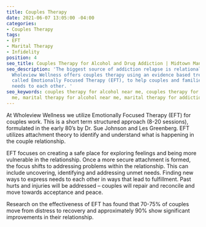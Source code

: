 ```yaml
---
title: Couples Therapy
date: 2021-06-07 13:05:00 -04:00
categories:
- Couples Therapy
tags:
- EFT
- Marital Therapy
- Infidelity
position: 4
seo_title: Couples Therapy for Alcohol and Drug Addiction | Midtown Manhattan
seo_description: 'The biggest source of addiction relapse is relational distress.
  Wholeview Wellness offers couples therapy using an evidence based treatment approach
  called Emotionally Focused Therapy (EFT), to help couples and families express their
  needs to each other. '
seo_keywords: couples therapy for alcohol near me, couples therapy for addiction near
  me, marital therapy for alcohol near me, marital therapy for addiction near me
---
```


At Wholeview Wellness we utilize Emotionally Focused Therapy (EFT) for couples work. This is a short term structured approach (8-20 sessions),  formulated in the early 80’s by Dr. Sue Johnson and Les Greenberg. EFT utilizes attachment theory to identify and understand what is happening in the couple relationship. 

EFT focuses on creating a safe place for exploring feelings and being more vulnerable in the relationship. Once a more secure attachment is formed, the focus shifts to addressing problems within the relationship. This can include uncovering, identifying and addressing unmet needs. Finding new ways to express needs to each other in ways that lead to fulfillment.  Past hurts and injuries will be addressed – couples will repair and reconcile and move towards acceptance and peace.

Research on the effectiveness of EFT has found that 70-75% of couples move from distress to recovery and approximately 90% show significant improvements in their relationship.
